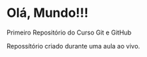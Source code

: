 # Olá, Mundo!!!
 Primeiro Repositório do Curso Git e GitHub

 Repossítório criado durante uma aula ao vivo.
